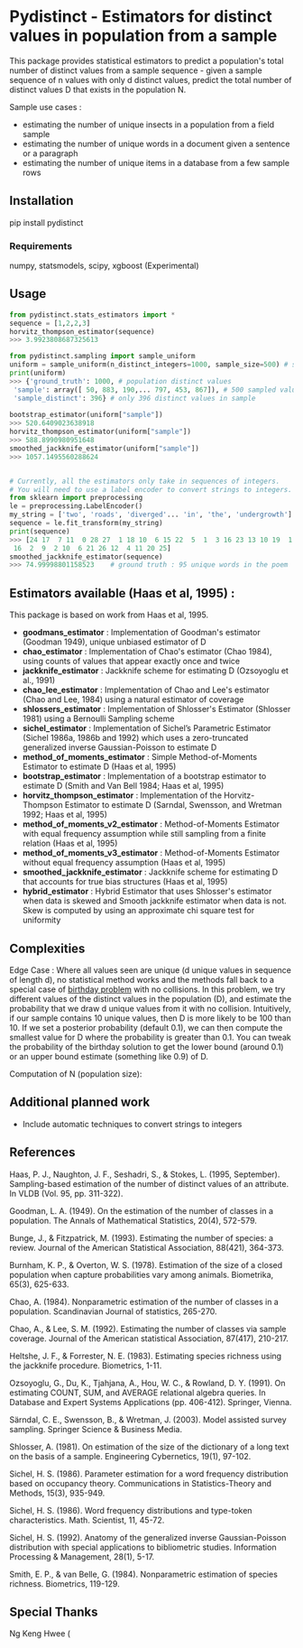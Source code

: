 # Pydistinct - Estimators for distinct values in population from a sample

This package provides statistical estimators to predict a population's total number of distinct values from a sample sequence - given a sample sequence of n values with only d distinct values, predict the total number of distinct values D that exists in the population N.  

Sample use cases :
* estimating the number of unique insects in a population from a field sample
* estimating the number of unique words in a document given a sentence or a paragraph
* estimating the number of unique items in a database from a few sample rows


## Installation

pip install pydistinct

### Requirements

numpy, statsmodels, scipy, xgboost (Experimental)

## Usage

```python
from pydistinct.stats_estimators import *
sequence = [1,2,2,3]
horvitz_thompson_estimator(sequence)
>>> 3.9923808687325613

from pydistinct.sampling import sample_uniform
uniform = sample_uniform(n_distinct_integers=1000, sample_size=500) # sample 500 values from a distribution of 1000 integers with uniform probability
print(uniform)
>>> {'ground_truth': 1000, # population distinct values
 'sample': array([ 50, 883, 190,... 797, 453, 867]), # 500 sampled values 
 'sample_distinct': 396} # only 396 distinct values in sample
 
bootstrap_estimator(uniform["sample"])
>>> 520.6409023638918 
horvitz_thompson_estimator(uniform["sample"])
>>> 588.8990980951648
smoothed_jackknife_estimator(uniform["sample"])
>>> 1057.1495560288624


# Currently, all the estimators only take in sequences of integers. 
# You will need to use a label encoder to convert strings to integers.
from sklearn import preprocessing
le = preprocessing.LabelEncoder()
my_string = ['two', 'roads', 'diverged'... 'in', 'the', 'undergrowth'] # first paragraph of Frost's The Road Not Taken
sequence = le.fit_transform(my_string)
print(sequence)
>>> [24 17  7 11  0 28 27  1 18 10  6 15 22  5  1  3 16 23 13 10 19  1 14  8
 16  2  9  2 10  6 21 26 12  4 11 20 25]
smoothed_jackknife_estimator(sequence)
>>> 74.99998801158523    # ground truth : 95 unique words in the poem
```

## Estimators available (Haas et al, 1995) : 

This package is based on work from Haas et al, 1995.

* **goodmans_estimator** : Implementation of Goodman's estimator (Goodman 1949), unique unbiased estimator of D
* **chao_estimator** : Implementation of Chao's estimator (Chao 1984), using counts of values that appear exactly once and twice
* **jackknife_estimator** : Jackknife scheme for estimating D (Ozsoyoglu et al., 1991)
* **chao_lee_estimator** : Implementation of Chao and Lee's estimator (Chao and Lee, 1984) using a natural estimator of coverage 
* **shlossers_estimator** : Implementation of Shlosser's Estimator (Shlosser 1981) using a Bernoulli Sampling scheme
* **sichel_estimator** : Implementation of Sichel’s Parametric Estimator (Sichel 1986a, 1986b and 1992) which uses a zero-truncated generalized inverse Gaussian-Poisson to estimate D
* **method_of_moments_estimator** : Simple Method-of-Moments Estimator to estimate D (Haas et al, 1995)
* **bootstrap_estimator** : Implementation of a bootstrap estimator to estimate D (Smith and Van Bell 1984; Haas et al, 1995)
* **horvitz_thompson_estimator** : Implementation of the Horvitz-Thompson Estimator to estimate D (Sarndal,
Swensson, and Wretman 1992; Haas et al, 1995)
* **method_of_moments_v2_estimator** : Method-of-Moments Estimator with equal frequency assumption while still sampling from a finite relation (Haas et al, 1995)
* **method_of_moments_v3_estimator** : Method-of-Moments Estimator without equal frequency assumption (Haas et al, 1995)
* **smoothed_jackknife_estimator** : Jackknife scheme for estimating D that accounts for true bias structures (Haas et al, 1995)
* **hybrid_estimator** : Hybrid Estimator that uses Shlosser's estimator when data is skewed and Smooth jackknife estimator when data is not. Skew is computed by using an approximate chi square test for uniformity


## Complexities
Edge Case : Where all values seen are unique (d unique values in sequence of length d), no statistical method works and the methods fall back to a special case of [birthday problem](https://en.wikipedia.org/wiki/Birthday_problem) with no collisions. In this problem, we try different values of the distinct values in the population (D), and estimate the probability that we draw d unique values from it with no collision. Intuitively, if our sample contains 10 unique values, then D is more likely to be 100 than 10. If we set a posterior probability (default 0.1), we can then compute the smallest value for D where the probability is greater than 0.1. You can tweak the probability of the birthday solution to get the lower bound (around 0.1) or an upper bound estimate (something like 0.9) of D.

Computation of N (population size):

## Additional planned work

* Include automatic techniques to convert strings to integers

## References

Haas, P. J., Naughton, J. F., Seshadri, S., & Stokes, L. (1995, September). Sampling-based estimation of the number of distinct values of an attribute. In VLDB (Vol. 95, pp. 311-322).

Goodman, L. A. (1949). On the estimation of the number of classes in a population. The Annals of Mathematical Statistics, 20(4), 572-579.

Bunge, J., & Fitzpatrick, M. (1993). Estimating the number of species: a review. Journal of the American Statistical Association, 88(421), 364-373.

Burnham, K. P., & Overton, W. S. (1978). Estimation of the size of a closed population when capture probabilities vary among animals. Biometrika, 65(3), 625-633.

Chao, A. (1984). Nonparametric estimation of the number of classes in a population. Scandinavian Journal of statistics, 265-270.

Chao, A., & Lee, S. M. (1992). Estimating the number of classes via sample coverage. Journal of the American statistical Association, 87(417), 210-217.

Heltshe, J. F., & Forrester, N. E. (1983). Estimating species richness using the jackknife procedure. Biometrics, 1-11.

Ozsoyoglu, G., Du, K., Tjahjana, A., Hou, W. C., & Rowland, D. Y. (1991). On estimating COUNT, SUM, and AVERAGE relational algebra queries. In Database and Expert Systems Applications (pp. 406-412). Springer, Vienna.

Särndal, C. E., Swensson, B., & Wretman, J. (2003). Model assisted survey sampling. Springer Science & Business Media.

Shlosser, A. (1981). On estimation of the size of the dictionary of a long text on the basis of a sample. Engineering Cybernetics, 19(1), 97-102.

Sichel, H. S. (1986). Parameter estimation for a word frequency distribution based on occupancy theory. Communications in Statistics-Theory and Methods, 15(3), 935-949.

Sichel, H. S. (1986). Word frequency distributions and type-token characteristics. Math. Scientist, 11, 45-72.

Sichel, H. S. (1992). Anatomy of the generalized inverse Gaussian-Poisson distribution with special applications to bibliometric studies. Information Processing & Management, 28(1), 5-17.

Smith, E. P., & van Belle, G. (1984). Nonparametric estimation of species richness. Biometrics, 119-129.

## Special Thanks

Ng Keng Hwee (
